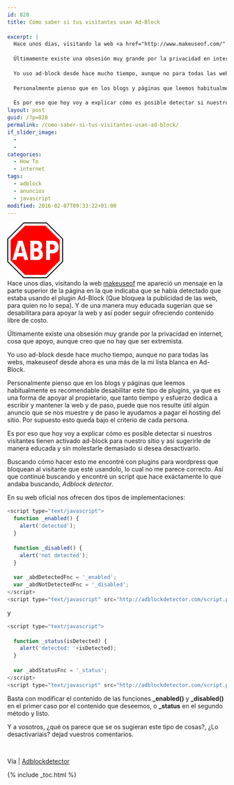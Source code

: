 ```yaml
---
id: 828
title: Cómo saber si tus visitantes usan Ad-Block

excerpt: |
  Hace unos días, visitando la web <a href="http://www.makeuseof.com/" target="_blank">makeuseof</a> me apareció un mensaje en la parte superior de la página en la que indicaba que se había detectado que estaba usando el plugin Ad-Block (Que bloquea la publicidad de las web, para quien no lo sepa). Y de una manera muy educada sugerían que se desabilitara para apoyar la web y así poder seguir ofreciendo contenido libre de costo.

  Últimamente existe una obsesión muy grande por la privacidad en internet, cosa que apoyo, aunque creo que no hay que ser extremista.

  Yo uso ad-block desde hace mucho tiempo, aunque no para todas las webs, makeuseof desde ahora es una más de la mi lista blanca en Ad-Block.

  Personalmente pienso que en los blogs y páginas que leemos habitualmente es recomendable desabilitar este tipo de plugins, ya que es una forma de apoyar al propietario, que tanto tiempo y esfuerzo dedica a escribir y mantener la web y de paso, puede que nos resulte útil algún anuncio que se nos muestre y de paso le ayudamos a pagar el hosting del sitio. Por supuesto esto queda bajo el criterio de cada persona.

  Es por eso que hoy voy a explicar cómo es posible detectar si nuestros visitantes tienen activado ad-block para nuestro sitio y así sugerirle de manera educada y sin molestarle demasiado si desea desactivarlo.
layout: post
guid: /?p=828
permalink: /como-saber-si-tus-visitantes-usan-ad-block/
if_slider_image:
  -
  -
categories:
  - How To
  - internet
tags:
  - adblock
  - anuncios
  - javascript
modified: 2016-02-07T09:33:22+01:00
---
```

[<img class="alignleft size-full wp-image-831" title="adblock-plus-logo" src="/assets/img/2012/07/adblock-plus-logo11.png" alt="" width="128" height="128" />][1]  
Hace unos días, visitando la web <a href="http://www.makeuseof.com/" target="_blank">makeuseof</a> me apareció un mensaje en la parte superior de la página en la que indicaba que se había detectado que estaba usando el plugin Ad-Block (Que bloquea la publicidad de las web, para quien no lo sepa). Y de una manera muy educada sugerían que se desabilitara para apoyar la web y así poder seguir ofreciendo contenido libre de costo.

Últimamente existe una obsesión muy grande por la privacidad en internet, cosa que apoyo, aunque creo que no hay que ser extremista.

Yo uso ad-block desde hace mucho tiempo, aunque no para todas las webs, makeuseof desde ahora es una más de la mi lista blanca en Ad-Block.

Personalmente pienso que en los blogs y páginas que leemos habitualmente es recomendable desabilitar este tipo de plugins, ya que es una forma de apoyar al propietario, que tanto tiempo y esfuerzo dedica a escribir y mantener la web y de paso, puede que nos resulte útil algún anuncio que se nos muestre y de paso le ayudamos a pagar el hosting del sitio. Por supuesto esto queda bajo el criterio de cada persona.

Es por eso que hoy voy a explicar cómo es posible detectar si nuestros visitantes tienen activado ad-block para nuestro sitio y así sugerirle de manera educada y sin molestarle demasiado si desea desactivarlo.  

<!--ad-->


Buscando cómo hacer esto me encontré con plugins para wordpress que bloquean al visitante que esté usandolo, lo cual no me parece correcto. Así que continué buscando y encontré un script que hace exáctamente lo que andaba buscando, *Adblock detector*.

En su web oficial nos ofrecen dos tipos de implementaciones:

```javascript
<script type="text/javascript">
  function _enabled() {
    alert('detected');
  }

  function _disabled() {
    alert('not detected');
  }

  var _abdDetectedFnc = '_enabled';
  var _abdNotDetectedFnc = '_disabled';
</script>
<script type="text/javascript" src="http://adblockdetector.com/script.php"></script>
```

y

```javascript
<script type="text/javascript">

  function _status(isDetected) {
    alert('detected: '+isDetected);
  }

  var _abdStatusFnc = '_status';
</script>
<script type="text/javascript" src="http://adblockdetector.com/script.php"></script>
```

Basta con modificar el contenido de las funciones **_enabled()** y **_disabled()** en el primer caso por el contenido que deseemos, o **_status** en el segundo método y listo.

Y a vosotros, ¿qué os parece que se os sugieran este tipo de cosas?, ¿Lo desactivaríais? dejad vuestros comentarios.

&nbsp;

Vía | <a href="http://adblockdetector.com/" target="_blank">Adblockdetector</a>



 [1]: /assets/img/2012/07/adblock-plus-logo11.png

{% include _toc.html %}
